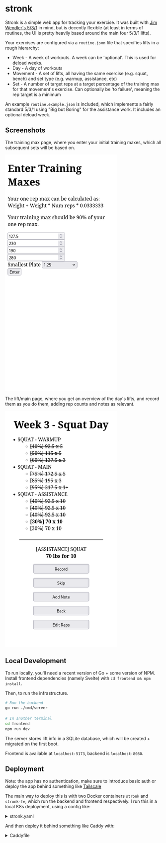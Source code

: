 # stronk

Stronk is a simple web app for tracking your exercise. It was built with [Jim Wendler's 5/3/1](https://www.amazon.com/Simplest-Effective-Training-System-Strength/dp/B00686OYGQ) in mind, but is decently flexible (at least in terms of routines, the UI is pretty heavily based around the main four 5/3/1 lifts).

Your exercises are configured via a `routine.json` file that specifies lifts in a rough hierarchy:

* Week - A week of workouts. A week can be 'optional'. This is used for deload weeks.
* Day - A day of workouts
* Movement - A set of lifts, all having the same exercise (e.g. squat, bench) and set type (e.g. warmup, assistance, etc)
* Set - A number of target reps at a target percentage of the training max for that movement's exercise. Can optionally be 'to failure', meaning the rep target is a minimum

An example `routine.example.json` is included, which implements a fairly standard 5/3/1 using "Big but Boring" for the assistance work. It includes an optional deload week.

## Screenshots

The training max page, where you enter your initial training maxes, which all subsequent sets will be based on.

![Screenshot of the training max page, showing four inputs corresponding to the four lifts of 5/3/1, along with a selector for the smallest plate you have available at your gym](/screenshots/training-maxes.png)

The lift/main page, where you get an overview of the day's lifts, and record them as you do them, adding rep counts and notes as relevant.

![Screenshot of the lifts page, showing a series of sets broken into warmup, main, and assistance. The bottom half of the page shows buttons for recording lifts, adding notes, skipping, and more](/screenshots/lifts.png)


## Local Development

To run locally, you'll need a recent version of Go + some version of NPM. Install frontend dependencies (namely Svelte) with `cd frontend && npm install`.

Then, to run the infrastructure.

```bash
# Run the backend
go run ./cmd/server

# In another terminal
cd frontend
npm run dev
```

The server stores lift info in a SQLite database, which will be created + migrated on the first boot.

Frontend is available at `localhost:5173`, backend is `localhost:8080`.

## Deployment

Note: the app has no authentication, make sure to introduce basic auth or deploy the app behind something like [Tailscale](https://tailscale.com/)

The main way to deploy this is with two Docker containers `stronk` and `stronk-fe`, which run the backend and frontend respectively. I run this in a local K8s deployment, using a config like:

<details>

<summary>stronk.yaml</summary>

```yaml
apiVersion: apps/v1
kind: Deployment
metadata:
  name: stronk-deployment
  labels:
    app: stronk
spec:
  selector:
    matchLabels:
      app: stronk
  strategy:
    type: Recreate
  template:
    metadata:
      labels:
        app: stronk
    spec:
        containers:
        - image: <registry>/stronk-fe
          name: frontend
          env:
          - name: PUBLIC_API_BASE_URL
            value: "http://localhost:8080"
          ports:
            - containerPort: 3000
              name: web
        - image: <registry>/stronk
          name: backend
          env:
          - name: ROUTINE_FILE
            value: /config/routine.json
          - name: DB_FILE
            value: /data/stronk.db
          - name: MIGRATION_DIR
            value: /migrations
          ports:
            - containerPort: 8080
              name: http-api
          volumeMounts:
          - name: site-data
            mountPath: "/data"
            subPath: stronk
          - name: config
            mountPath: "/config"
            readOnly: true
        volumes:
        - name: site-data
          # TODO: Some kind of mount for the SQLite database
        - name: config
          configMap:
            name: stronk-config
          # This contains the routine.json file for your specific program.
---
apiVersion: v1
kind: Service
metadata:
  name: stronk
spec:
  selector:
    app: stronk
  ports:
    - name: web
      protocol: TCP
      port: 3000
      targetPort: 3000
    - name: http-api
      protocol: TCP
      port: 8080
      targetPort: 8080
```

</details>

And then deploy it behind something like Caddy with:

<details>

<summary>Caddyfile</summary>

```caddy
https://stronk.<domain> {
	encode gzip

	handle /api/* {
		reverse_proxy stronk.<namespace>.svc.cluster.local:8080
	}

	handle {
		reverse_proxy stronk.<namespace>.svc.cluster.local:3000
	}
}
```

</details>
